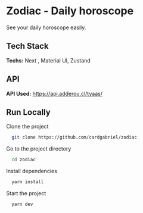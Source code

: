 
# Zodiac - Daily horoscope

See your daily horoscope easily.



## Tech Stack

**Techs:** Next , Material UI, Zustand

## API

**API Used:** https://api.adderou.cl/tyaas/

  
## Run Locally

Clone the project

```bash
  git clone https://github.com/cardgabriel/zodiac
```

Go to the project directory

```bash
  cd zodiac
```

Install dependencies

```bash
  yarn install
```

Start the project

```bash
  yarn dev
```

  

